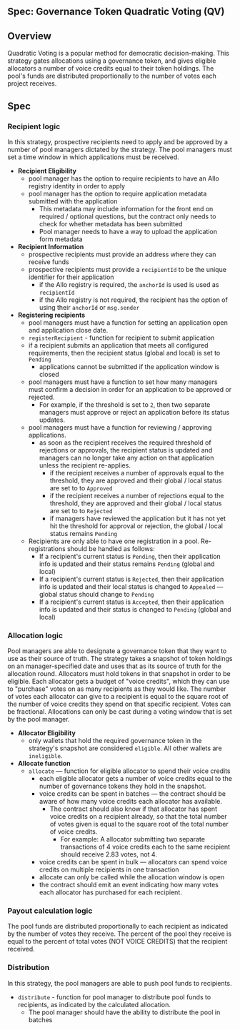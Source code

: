 Spec: Governance Token Quadratic Voting (QV)
---------------------------------

## Overview 
Quadratic Voting is a popular method for democratic decision-making. This strategy gates allocations using a governance token, and gives eligible allocators a number of voice credits equal to their token holdings. The pool's funds are distributed proportionally to the number of votes each project receives. 

## Spec
### Recipient logic
In this strategy, prospective recipients need to apply and be approved by a number of pool managers dictated by the strategy. The pool managers must set a time window in which applications must be received.
- **Recipient Eligibility**
    - pool manager has the option to require recipients to have an Allo registry identity in order to apply
    - pool manager has the option to require application metadata submitted with the application
        - This metadata may include information for the front end on required / optional questions, but the contract only needs to check for whether metadata has been submitted
        - Pool manager needs to have a way to upload the application form metadata
- **Recipient Information**
    - prospective recipients must provide an address where they can receive funds
    - prospective recipients must provide a `recipientId` to be the unique identifier for their application
        - if the Allo registry is required, the `anchorId` is used is used as `recipientId`
        - if the Allo registry is not required, the recipient has the option of using their `anchorId` or `msg.sender`
- **Registering recipients** 
    - pool managers must have a function for setting an application open and application close date. 
    - `registerRecipient` - function for recipient to submit application
    - if a recipient submits an application that meets all configured requirements, then the recipient status (global and local) is set to `Pending`
        - applications cannot be submitted if the application window is closed
    - pool managers must have a function to set how many managers must confirm a decision in order for an application to be approved or rejected.
        - For example, if the threshold is set to `2`, then two separate managers must approve or reject an application before its status updates. 
    - pool managers must have a function for reviewing / approving applications.
        - as soon as the recipient receives the required threshold of rejections or  approvals, the recipient status is updated and managers can no longer take any action on that application unless the recipient re-applies. 
            - if the recipient receives a number of approvals equal to the threshold, they are approved and their global / local status are set to to `Approved`
            - if the recipient receives a number of rejections equal to the threshold, they are approved and their global / local status are set to to `Rejected`
            - if managers have reviewed the application but it has not yet hit the threshold for approval or rejection, the global / local status remains `Pending`
    - Recipients are only able to have one registration in a pool. Re-registrations should be handled as follows:
        - If a recipient's current status is `Pending`, then their application info is updated and their status remains `Pending` (global and local)
        - If a recipient's current status is `Rejected`, then their application info is updated and their local status is changed to `Appealed` — global status should change to `Pending`
        - If a recipient's current status is `Accepted`, then their application info is updated and their status is changed to `Pending` (global and local)

### Allocation logic
Pool managers are able to designate a governance token that they want to use as their source of truth. The strategy takes a snapshot of token holdings on an manager-specified date and uses that as its source of truth for the allocation round. Allocators must hold tokens in that snapshot in order to be eligible. Each allocator gets a budget of "voice credits", which they can use to "purchase" votes on as many recipients as they would like. The number of votes each allocator can give to a recipient is equal to the square root of the number of voice credits they spend on that specific recipient. Votes can be fractional. Allocations can only be cast during a voting window that is set by the pool manager.  
- **Allocator Eligibility**
    - only wallets that hold the required governance token in the strategy's snapshot are considered `eligible`. All other wallets are `ineligible`. 
- **Allocate function**
    - `allocate` — function for eligible allocator to spend their voice credits
        - each eligible allocator gets a number of voice credits equal to the number of governance tokens they hold in the snapshot. 
        - voice credits can be spent in batches — the contract should be aware of how many voice credits each allocator has available. 
            - The contract should also know if that allocator has spent voice credits on a recipient already, so that the total number of votes given is equal to the square root of the total number of voice credits. 
                - For example: A allocator submitting two separate transactions of 4 voice credits each to the same recipient should receive 2.83 votes, not 4.
        - voice credits can be spent in bulk — allocators can spend voice credits on multiple recipients in one transaction
        - allocate can only be called while the allocation window is open
        - the contract should emit an event indicating how many votes each allocator has purchased for each recipient. 

### Payout calculation logic
The pool funds are distributed proportionally to each recipient as indicated by the number of votes they receive. The percent of the pool they receive is equal to the percent of total votes (NOT VOICE CREDITS) that the recipient received. 

### Distribution
In this strategy, the pool managers are able to push pool funds to recipients.

- `distribute` - function for pool manager to distribute pool funds to recipients, as indicated by the calculated allocation. 
    - The pool manager should have the ability to distribute the pool in batches
